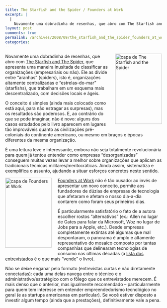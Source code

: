 ```yaml
---
title: The Starfish and the Spider / Founders at Work
excerpt: |
  |
    Novamente uma dobradinha de resenhas, que abro com The Starfish and The Spider, que apresenta uma maneira inusitada de classificar as organizações (empresariais ou não). Ele as divide entre "aranhas" (spiders), isto é, organizações altamente centralizadas e "estrelas-do-mar" (starfishs), que...
layout: post
comments: true
permalink: /archives/2008/09/the_starfish_and_the_spider_founders_at_work.html
categories:
---
```

<span class="mt-enclosure mt-enclosure-image"><img title="capa de The Starfish and the Spider" src="//chester.me/archives/img/starfishandspider.jpg" width="150" height="226" class="mt-image-right" style="float: right; margin: 0 0 20px 20px;" /></span>Novamente uma dobradinha de resenhas, que abro com [The Starfish and The Spider][1], que apresenta uma maneira inusitada de classificar as organizações (empresariais ou não). Ele as divide entre &#8220;aranhas&#8221; (spiders), isto é, organizações altamente centralizadas e &#8220;estrelas-do-mar&#8221; (starfishs), que trabalham em um esquema mais descentralizado, com decisões locais e ágeis.

O conceito é simples (ainda mais colocado como está aqui, para não estragar as surpresas), mas os resultados são poderosos. E, ao contrário do que se pode imaginar, não é novo: alguns dos casos estudados pelo livro aparecem em lugares tão improváveis quanto as civilizações pré-coloniais do continente americano, ou mesmo em braços e épocas diferentes da mesma organização.

É uma leitura leve e interessante, embora não seja totalmente revolucionária para quem já tentou entender como empresas &#8220;desorganizadas&#8221; conseguem muitas vezes levar a melhor sobre organizações que aplicam as tradicionais técnicas militares/meritocráticas. Ainda assim, sistematiza e exemplifica o assunto, ajudando a situar esforços concretos neste sentido.

<span class="mt-enclosure mt-enclosure-image"><img title="capa de Founders at Work" src="//chester.me/archives/img/foundersatwork.jpg" width="149" height="225" class="mt-image-left" style="float: left; margin: 0 20px 20px 0;" /></span>[Founders at Work][2] não é tão ousado: ao invés de apresentar um novo conceito, permite aos fundadores de dúzias de empresas de tecnologia que afetaram e afetam o nosso dia-a-dia contarem como foram seus primeiros dias.

É particularmente satisfatório o fato de a autora escolher rostos &#8220;alternativos&#8221; (ex.: Allen no lugar de Gates para falar da Microsoft, Woz no lugar de Jobs para a Apple, etc.). Desde empresas completamente extintas até algumas que mal despontaram, o panorama é amplo e altamente representativo do mosaico composto por tantas companhias que delinearam tecnologias de consumo nas últimas décadas (a [lista dos entrevistados][3] é o que mais &#8220;vende&#8221; o livro).

Não se deixe enganar pelo formato (entrevistas curtas e não diretamente conectadas): cada uma delas navega entre o técnico e o administrativo/estratégico com o fôlego que os entrevistados merecem. É mais denso que o anterior, mas igualmente recomendado &#8211; particularmente para quem tem interesse em entender empreendedorismo tecnológico no geral (e as startups americanas em particular). Se você estiver disposto a investir algum tempo (ainda que a prestações), definitivamente vale a pena.

 [1]: http://www.starfishandspider.com/
 [2]: http://www.foundersatwork.com/
 [3]: http://www.foundersatwork.com/interviews.html
